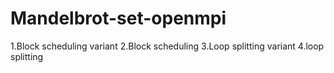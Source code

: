 # Mandelbrot-set-openmpi

1.Block scheduling variant
2.Block scheduling
3.Loop splitting variant
4.loop splitting
